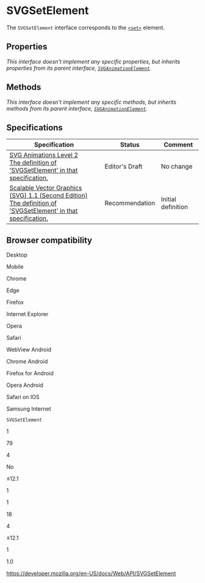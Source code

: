 SVGSetElement
=============

The `SVGSetElement` interface corresponds to the [`<set>`](https://developer.mozilla.org/en-US/docs/Web/SVG/Element/set) element.

Properties
----------

*This interface doesn't implement any specific properties, but inherits properties from its parent interface, [`SVGAnimationElement`](svganimationelement).*

Methods
-------

*This interface doesn't implement any specific methods, but inherits methods from its parent interface, [`SVGAnimationElement`](svganimationelement).*

Specifications
--------------

<table><thead><tr class="header"><th>Specification</th><th>Status</th><th>Comment</th></tr></thead><tbody><tr class="odd"><td><a href="https://svgwg.org/specs/animations/#InterfaceSVGSetElement">SVG Animations Level 2<br />
<span class="small">The definition of 'SVGSetElement' in that specification.</span></a></td><td><span class="spec-ed">Editor's Draft</span></td><td>No change</td></tr><tr class="even"><td><a href="https://www.w3.org/TR/SVG11/animate.html#InterfaceSVGSetElement">Scalable Vector Graphics (SVG) 1.1 (Second Edition)<br />
<span class="small">The definition of 'SVGSetElement' in that specification.</span></a></td><td><span class="spec-rec">Recommendation</span></td><td>Initial definition</td></tr></tbody></table>

Browser compatibility
---------------------

Desktop

Mobile

Chrome

Edge

Firefox

Internet Explorer

Opera

Safari

WebView Android

Chrome Android

Firefox for Android

Opera Android

Safari on IOS

Samsung Internet

`SVGSetElement`

1

79

4

No

≤12.1

1

1

18

4

≤12.1

1

1.0

<a href="https://developer.mozilla.org/en-US/docs/Web/API/SVGSetElement" class="_attribution-link">https://developer.mozilla.org/en-US/docs/Web/API/SVGSetElement</a>
